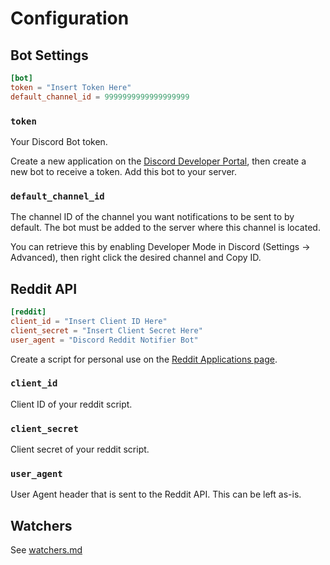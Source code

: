 # Configuration
## Bot Settings
```toml
[bot]
token = "Insert Token Here"
default_channel_id = 9999999999999999999
```
### `token`
Your Discord Bot token.

Create a new application on the [Discord Developer Portal](https://discord.com/developers/applications/), then create a new bot to receive a token. Add this bot to your server.

### `default_channel_id`
The channel ID of the channel you want notifications to be sent to by default. The bot must be added to the server where this channel is located.

You can retrieve this by enabling Developer Mode in Discord (Settings -> Advanced), then right click the desired channel and Copy ID.

## Reddit API
```toml
[reddit]
client_id = "Insert Client ID Here"
client_secret = "Insert Client Secret Here"
user_agent = "Discord Reddit Notifier Bot"
```

Create a script for personal use on the [Reddit Applications page](https://www.reddit.com/prefs/apps).

### `client_id`
Client ID of your reddit script.

### `client_secret`
Client secret of your reddit script.

### `user_agent`
User Agent header that is sent to the Reddit API. This can be left as-is.

## Watchers
See [watchers.md](watchers.md)
